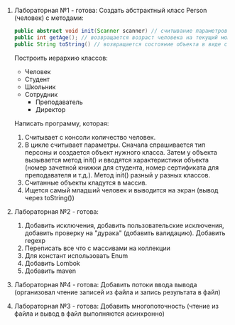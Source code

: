 1. Лабораторная №1 - готова:
	Создать абстрактный класс Person (человек) с методами:
	```Java
	public abstract void init(Scanner scanner) // считывание параметров с консоли
	public int getAge(); // возвращается возраст человека на текущий момент (полное количество лет) 
	public String toString() // возвращается состояние объекта в виде строки (определяется только в наследниках, т.к.определен в Object)
	```
	Построить иерархию классов:
	* Человек 
  	* Студент
  	* Школьник
  	* Сотрудник
    	* Преподаватель
    	* Директор

	Написать программу, которая:
	1) Считывает с консоли количество человек.
	2) В цикле считывает параметры. Сначала спрашивается тип персоны и создается объект
	нужного класса. Затем у объекта вызывается метод init() и вводятся характеристики
	объекта (номер зачетной книжки для студента, номер сертификата для преподавателя и
	т.д.).
	Метод init() разный у разных классов.
	3) Считанные объекты кладутся в массив.
	4) Ищется самый младший человек и выводится на экран (вывод через toString())

2. Лабораторная №2 - готова:
	1) Добавить исключения, добавить пользовательские исключения, добавить проверку на "дурака" (добавить валидацию). Добавить regexp
	2) Переписать все что с массивами на коллекции
	3) Для констант использовать Enum
	4) Добавить Lombok
	5) Добавить maven

3. Лабораторная №4 - готова:
	Добавить потоки ввода вывода (организовал чтение записей из файла и запись результата в файл)

4. Лабораторная №3 - готова:
	Добавить многопоточность (чтение из файла и вывод в файл выполняются асинхронно)
